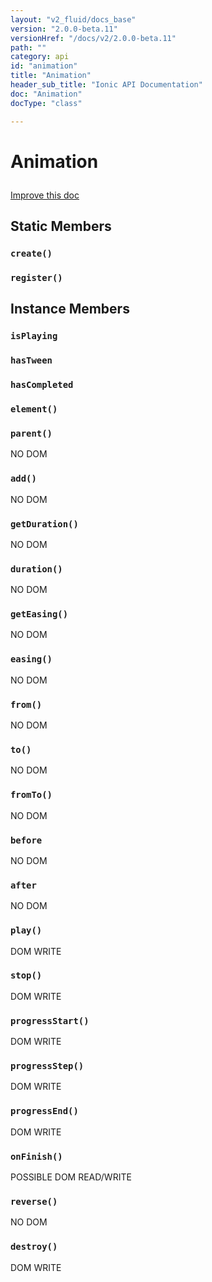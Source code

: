 ```yaml
---
layout: "v2_fluid/docs_base"
version: "2.0.0-beta.11"
versionHref: "/docs/v2/2.0.0-beta.11"
path: ""
category: api
id: "animation"
title: "Animation"
header_sub_title: "Ionic API Documentation"
doc: "Animation"
docType: "class"

---
```










<h1 class="api-title">
<a class="anchor" name="animation" href="#animation"></a>

Animation





</h1>

<a class="improve-v2-docs" href="http://github.com/driftyco/ionic/edit/master//src/animations/animation.ts#L1">
Improve this doc
</a>










<!-- @usage tag -->


<!-- @property tags -->
<h2><a class="anchor" name="static-members" href="#static-members"></a>Static Members</h2>
<div id="create"></div>
<h3><a class="anchor" name="create" href="#create"></a><code>create()</code>
  
</h3>











<div id="register"></div>
<h3><a class="anchor" name="register" href="#register"></a><code>register()</code>
  
</h3>













<!-- instance methods on the class -->

<h2><a class="anchor" name="instance-members" href="#instance-members"></a>Instance Members</h2>

<div id="isPlaying"></div>

<h3>
<a class="anchor" name="isPlaying" href="#isPlaying"></a>
<code>isPlaying</code>
  

</h3>












<div id="hasTween"></div>

<h3>
<a class="anchor" name="hasTween" href="#hasTween"></a>
<code>hasTween</code>
  

</h3>












<div id="hasCompleted"></div>

<h3>
<a class="anchor" name="hasCompleted" href="#hasCompleted"></a>
<code>hasCompleted</code>
  

</h3>












<div id="element"></div>

<h3>
<a class="anchor" name="element" href="#element"></a>
<code>element()</code>
  

</h3>












<div id="parent"></div>

<h3>
<a class="anchor" name="parent" href="#parent"></a>
<code>parent()</code>
  

</h3>

NO DOM











<div id="add"></div>

<h3>
<a class="anchor" name="add" href="#add"></a>
<code>add()</code>
  

</h3>

NO DOM











<div id="getDuration"></div>

<h3>
<a class="anchor" name="getDuration" href="#getDuration"></a>
<code>getDuration()</code>
  

</h3>

NO DOM











<div id="duration"></div>

<h3>
<a class="anchor" name="duration" href="#duration"></a>
<code>duration()</code>
  

</h3>

NO DOM











<div id="getEasing"></div>

<h3>
<a class="anchor" name="getEasing" href="#getEasing"></a>
<code>getEasing()</code>
  

</h3>

NO DOM











<div id="easing"></div>

<h3>
<a class="anchor" name="easing" href="#easing"></a>
<code>easing()</code>
  

</h3>

NO DOM











<div id="from"></div>

<h3>
<a class="anchor" name="from" href="#from"></a>
<code>from()</code>
  

</h3>

NO DOM











<div id="to"></div>

<h3>
<a class="anchor" name="to" href="#to"></a>
<code>to()</code>
  

</h3>

NO DOM











<div id="fromTo"></div>

<h3>
<a class="anchor" name="fromTo" href="#fromTo"></a>
<code>fromTo()</code>
  

</h3>

NO DOM











<div id="before"></div>

<h3>
<a class="anchor" name="before" href="#before"></a>
<code>before</code>
  

</h3>

NO DOM











<div id="after"></div>

<h3>
<a class="anchor" name="after" href="#after"></a>
<code>after</code>
  

</h3>

NO DOM











<div id="play"></div>

<h3>
<a class="anchor" name="play" href="#play"></a>
<code>play()</code>
  

</h3>

DOM WRITE











<div id="stop"></div>

<h3>
<a class="anchor" name="stop" href="#stop"></a>
<code>stop()</code>
  

</h3>

DOM WRITE











<div id="progressStart"></div>

<h3>
<a class="anchor" name="progressStart" href="#progressStart"></a>
<code>progressStart()</code>
  

</h3>

DOM WRITE











<div id="progressStep"></div>

<h3>
<a class="anchor" name="progressStep" href="#progressStep"></a>
<code>progressStep()</code>
  

</h3>

DOM WRITE











<div id="progressEnd"></div>

<h3>
<a class="anchor" name="progressEnd" href="#progressEnd"></a>
<code>progressEnd()</code>
  

</h3>

DOM WRITE











<div id="onFinish"></div>

<h3>
<a class="anchor" name="onFinish" href="#onFinish"></a>
<code>onFinish()</code>
  

</h3>

POSSIBLE DOM READ/WRITE











<div id="reverse"></div>

<h3>
<a class="anchor" name="reverse" href="#reverse"></a>
<code>reverse()</code>
  

</h3>

NO DOM











<div id="destroy"></div>

<h3>
<a class="anchor" name="destroy" href="#destroy"></a>
<code>destroy()</code>
  

</h3>

DOM WRITE














<!-- related link --><!-- end content block -->


<!-- end body block -->

